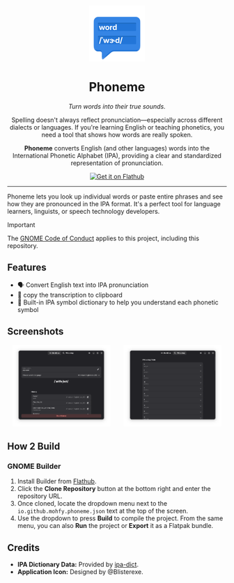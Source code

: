 <p align="center">
  <img src="data/icons/hicolor/scalable/apps/io.github.mohfy.phoneme.svg" alt="Phoneme Logo" height="128">
</p>

<h1 align="center">Phoneme</h1>
<p align="center"><em>Turn words into their true sounds.</em></p>

<p align="center">
  Spelling doesn't always reflect pronunciation—especially across different dialects or languages.
  If you're learning English or teaching phonetics, you need a tool that shows how words are really spoken.
</p>

<p align="center">
  <strong>Phoneme</strong> converts English (and other languages) words into the International Phonetic Alphabet (IPA),
  providing a clear and standardized representation of pronunciation.
</p>
<p align="center">
<a href='https://flathub.org/apps/io.github.mohfy.phoneme'>
    <img width='240' alt='Get it on Flathub' src='https://flathub.org/api/badge?locale=en'/>
  </a>
</p>

---


Phoneme lets you look up individual words or paste entire phrases and see how they are pronounced in the IPA format. It's a perfect tool for language learners, linguists, or speech technology developers.

> [!IMPORTANT]
> The [GNOME Code of Conduct](https://conduct.gnome.org) applies to this project, including this repository.

## Features
- 🗣 Convert English text into IPA pronunciation
- 💾 copy the transcription to clipboard
- 📙 Built-in IPA symbol dictionary to help you understand each phonetic symbol

## Screenshots
<p align="center">
  <img src="screenshots/transcriber.png" alt="Main Page" style="width:45%; margin-right: 5%;">
  <img src="screenshots/ipa-lookup.png" alt="Alphabet dictionary" style="width:45%;">
</p>

## How 2 Build
### GNOME Builder
1. Install Builder from [Flathub](https://flathub.org/apps/org.gnome.Builder).
2. Click the **Clone Repository** button at the bottom right and enter the repository URL.
3. Once cloned, locate the dropdown menu next to the `io.github.mohfy.phoneme.json` text at the top of the screen.
4. Use the dropdown to press **Build** to compile the project. From the same menu, you can also **Run** the project or **Export** it as a Flatpak bundle.

## Credits
* **IPA Dictionary Data:** Provided by [ipa-dict](https://github.com/open-dict-data/ipa-dict).
* **Application Icon:** Designed by @Blisterexe.



